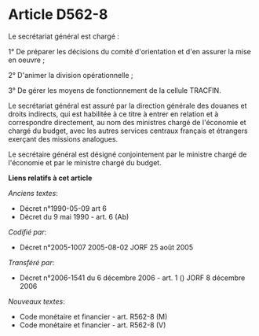 # Article D562-8

Le secrétariat général est chargé :

1° De préparer les décisions du comité d'orientation et d'en assurer la mise en oeuvre ;

2° D'animer la division opérationnelle ;

3° De gérer les moyens de fonctionnement de la cellule TRACFIN.

Le secrétariat général est assuré par la direction générale des douanes et droits indirects, qui est habilitée à ce titre à
entrer en relation et à correspondre directement, au nom des ministres chargé de l'économie et chargé du budget, avec les
autres services centraux français et étrangers exerçant des missions analogues.

Le secrétaire général est désigné conjointement par le ministre chargé de l'économie et par le ministre chargé du budget.

**Liens relatifs à cet article**

_Anciens textes_:

  - Décret n°1990-05-09 art 6
  - Décret du 9 mai 1990 - art. 6 (Ab)

_Codifié par_:

  - Décret n°2005-1007 2005-08-02 JORF 25 août 2005

_Transféré par_:

  - Décret n°2006-1541 du 6 décembre 2006 - art. 1 () JORF 8 décembre 2006

_Nouveaux textes_:

  - Code monétaire et financier - art. R562-8 (M)
  - Code monétaire et financier - art. R562-8 (V)
